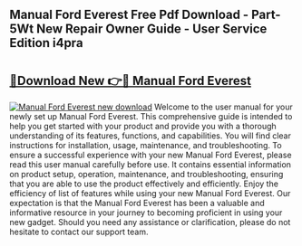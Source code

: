 ## Manual Ford Everest Free Pdf Download - Part-5Wt New Repair Owner Guide - User Service Edition i4pra

# <h2><a href="http://bc76977.oget.top/?id=Manual+Ford+Everest">🔗Download New 👉🔴 Manual Ford Everest</a></h2>

[![Manual Ford Everest new download](https://i.imgur.com/5g1atiW.png)](http://bc76977.oget.top/?id=Manual+Ford+Everest)
Welcome to the user manual for your newly set up Manual Ford Everest. This comprehensive guide is intended to help you get started with your product and provide you with a thorough understanding of its features, functions, and capabilities. You will find clear instructions for installation, usage, maintenance, and troubleshooting. To ensure a successful experience with your new Manual Ford Everest, please read this user manual carefully before use. It contains essential information on product setup, operation, maintenance, and troubleshooting, ensuring that you are able to use the product effectively and efficiently. Enjoy the efficiency of list of features while using your new Manual Ford Everest. Our expectation is that the Manual Ford Everest has been a valuable and informative resource in your journey to becoming proficient in using your new gadget. Should you need any assistance or clarification, please do not hesitate to contact our support team.
